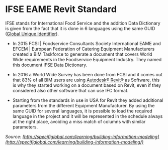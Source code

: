IFSE EAME Revit Standard
========================

IFSE stands for International Food Service and the addition Data Dictionary is given from the fact that it is done in 6 languages using the same GUID ([Global Unique Identifier](https://searchwindowsserver.techtarget.com/definition/GUID-global-unique-identifier)).

* In 2015 FCSI | Foodservice Consultants Society International EAME and EFCEM | European Federation of Catering Equipment Manufacturers created a BIM Taskforce to generate a document that covers World Wide requirements in the Foodservice Equipment Industry. They named this document IFSE Data Dictionary.

* In 2016 a World Wide Survey has been done from FCSI and it comes out that 83% of all BIM users are using [Autodesk® Revit®](https://www.autodesk.com/products/revit/overview) as Software, this is why they started working on a document based on Revit, even if they considered also other software that can use IFC format.

* Starting from the standards in use in USA for Revit they added additional parameters from the different Equipment Manufacturer.  By using the same GUID for several languages, it is possible to load the required language in the project and it will be represented in the schedule always at the right place, avoiding a miss match of columns with similar parameters.

*Source: [http://specifiglobal.com/learning/building-information-modeling](http://specifiglobal.com/learning/building-information-modeling/)*